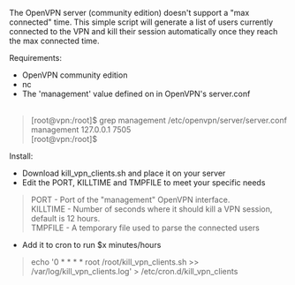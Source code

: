The OpenVPN server (community edition) doesn't support a "max connected" time.  This simple script will generate a list of users currently connected to the VPN and kill their session automatically once they reach the max connected time.  

Requirements: 

- OpenVPN community edition
- nc
- The 'management' value defined on in OpenVPN's server.conf <br /><br />
 
> [root@vpn:/root]$ grep management /etc/openvpn/server/server.conf<br />
> management 127.0.0.1 7505<br />
> [root@vpn:/root]$<br />

Install: 
- Download kill_vpn_clients.sh and place it on your server
- Edit the PORT, KILLTIME and TMPFILE to meet your specific needs<br />
>	PORT - Port of the "management" OpenVPN interface.<br />
>	KILLTIME - Number of seconds where it should kill a VPN session, default is 12 hours. <br />
>	TMPFILE - A temporary file used to parse the connected users<br />
- Add it to cron to run $x minutes/hours<br />
>	echo '0 * * * * root /root/kill_vpn_clients.sh >> /var/log/kill_vpn_clients.log' > /etc/cron.d/kill_vpn_clients
